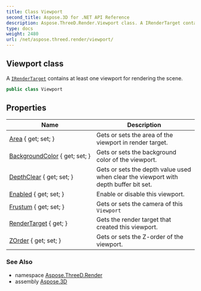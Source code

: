 ```yaml
---
title: Class Viewport
second_title: Aspose.3D for .NET API Reference
description: Aspose.ThreeD.Render.Viewport class. A IRenderTarget contains at least one viewport for rendering the scene
type: docs
weight: 2480
url: /net/aspose.threed.render/viewport/
---
```

## Viewport class

A [`IRenderTarget`](../irendertarget/) contains at least one viewport for rendering the scene.

```csharp
public class Viewport
```

## Properties

| Name | Description |
| --- | --- |
| [Area](../../aspose.threed.render/viewport/area/) { get; set; } | Gets or sets the area of the viewport in render target. |
| [BackgroundColor](../../aspose.threed.render/viewport/backgroundcolor/) { get; set; } | Gets or sets the background color of the viewport. |
| [DepthClear](../../aspose.threed.render/viewport/depthclear/) { get; set; } | Gets or sets the depth value used when clear the viewport with depth buffer bit set. |
| [Enabled](../../aspose.threed.render/viewport/enabled/) { get; set; } | Enable or disable this viewport. |
| [Frustum](../../aspose.threed.render/viewport/frustum/) { get; set; } | Gets or sets the camera of this `Viewport` |
| [RenderTarget](../../aspose.threed.render/viewport/rendertarget/) { get; } | Gets the render target that created this viewport. |
| [ZOrder](../../aspose.threed.render/viewport/zorder/) { get; set; } | Gets or sets the Z-order of the viewport. |

### See Also

* namespace [Aspose.ThreeD.Render](../../aspose.threed.render/)
* assembly [Aspose.3D](../../)


